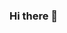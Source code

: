 ### Hi there 👋

<!--
**vidushi07/vidushi07** is a ✨ _special_ ✨ repository because its `README.md` (this file) appears on your GitHub profile.

<h1 align="center">Hi 👋, I'm Vidushi Shukla</h1>
<h3 align="center">A passionate frontend developer from India</h3>

- 📫 How to reach me **vidushishukla07@gmail.com**

<h3 align="left">Connect with me:</h3>
<p align="left">
<a href="https://dev.to/vidushi07" target="blank"><img align="center" src="https://cdn.jsdelivr.net/npm/simple-icons@3.0.1/icons/dev-dot-to.svg" alt="vidushi07" height="30" width="40" /></a>
<a href="https://linkedin.com/in/www.linkedin.com/in/vidushi-shukla-5166a2201" target="blank"><img align="center" src="https://cdn.jsdelivr.net/npm/simple-icons@3.0.1/icons/linkedin.svg" alt="www.linkedin.com/in/vidushi-shukla-5166a2201" height="30" width="40" /></a>
<a href="https://instagram.com/_vidushii__" target="blank"><img align="center" src="https://cdn.jsdelivr.net/npm/simple-icons@3.0.1/icons/instagram.svg" alt="_vidushii__" height="30" width="40" /></a>
<a href="https://www.codechef.com/users/vidushi_7" target="blank"><img align="center" src="https://cdn.jsdelivr.net/npm/simple-icons@3.1.0/icons/codechef.svg" alt="vidushi_7" height="30" width="40" /></a>
<a href="https://www.hackerrank.com/vidushishukla07" target="blank"><img align="center" src="https://cdn.jsdelivr.net/npm/simple-icons@3.0.1/icons/hackerrank.svg" alt="vidushishukla07" height="30" width="40" /></a>
<a href="https://codeforces.com/profile/vidushi_07" target="blank"><img align="center" src="https://cdn.jsdelivr.net/npm/simple-icons@3.0.1/icons/codeforces.svg" alt="vidushi_07" height="30" width="40" /></a>
<a href="https://discord.gg/vidushi#7913" target="blank"><img align="center" src="https://cdn.jsdelivr.net/npm/simple-icons@3.0.1/icons/discord.svg" alt="vidushi#7913" height="30" width="40" /></a>
</p>

<h3 align="left">Languages and Tools:</h3>
<p align="left"> <a href="https://developer.android.com" target="_blank"> <img src="https://raw.githubusercontent.com/devicons/devicon/master/icons/android/android-original-wordmark.svg" alt="android" width="40" height="40"/> </a> <a href="https://www.w3schools.com/cpp/" target="_blank"> <img src="https://raw.githubusercontent.com/devicons/devicon/master/icons/cplusplus/cplusplus-original.svg" alt="cplusplus" width="40" height="40"/> </a> <a href="https://www.java.com" target="_blank"> <img src="https://raw.githubusercontent.com/devicons/devicon/master/icons/java/java-original.svg" alt="java" width="40" height="40"/> </a> <a href="https://www.python.org" target="_blank"> <img src="https://raw.githubusercontent.com/devicons/devicon/master/icons/python/python-original.svg" alt="python" width="40" height="40"/> </a> </p>

<p><img align="center" src="https://github-readme-stats.vercel.app/api/top-langs?username=vidushi07&show_icons=true&locale=en&layout=compact" alt="vidushi07" /></p>
